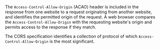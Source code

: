The `Access-Control-Allow-Origin` (ACAO) header is included in the response from one website to a request originating from another website, and identifies the permitted origin of the request. A web browser compares the `Access-Control-Allow-Origin` with the requesting website's origin and permits access to the response if they match.

The CORS specification identifies a collection of protocol of which `Access-Control-Allow-Origin` is the most significant.